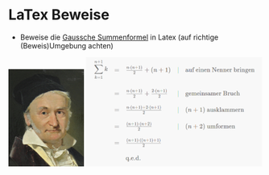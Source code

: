 # LaTex Beweise

- Beweise die [Gaussche Summenformel](https://www.sofatutor.com/mathematik/videos/vollstaendige-induktion-erklaerung-an-der-gauss-schen-summenformel#beispiele-fuer-die-vollstaendige-induktion) in Latex (auf richtige (Beweis)Umgebung achten)

<img src="gauss.jpg" alt="gauss" width="150"/> <img src="beweis.png" alt="beweis" width="350"/>

